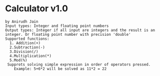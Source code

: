 # Calculator v1.0
    by Anirudh Jain
    Input types: Integer and floating point numbers
    Output types: Integer if all input are integers and the result is an integer. Or floating point number with precision 'double'
    Supported functions:
      1. Addition(+)
      2.Subtraction(-)
      3.Division(/)
      4.Multiplication(*)
      5.Mod(%)
     Supprots solving simple expression in order of operators pressed.
        Example: 5+6*2 will be solved as 11*2 = 22 
